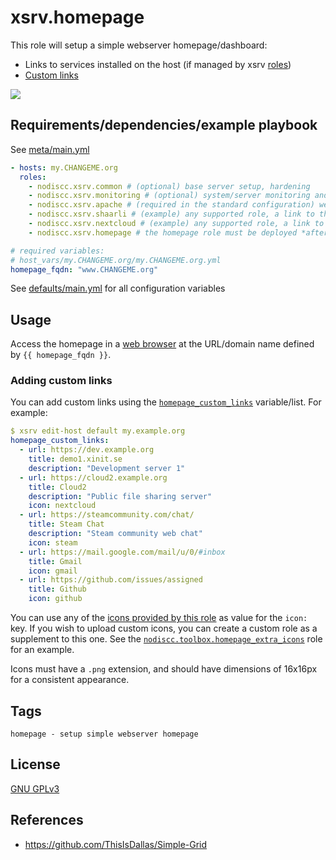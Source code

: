 # xsrv.homepage

This role will setup a simple webserver homepage/dashboard:
- Links to services installed on the host (if managed by xsrv [roles](https://xsrv.readthedocs.io/en/latest/#roles))
- [Custom links](#adding-custom-links)

[![](https://gitlab.com/nodiscc/toolbox/-/raw/master/DOC/SCREENSHOTS/oA8WG4e.png)](https://gitlab.com/nodiscc/toolbox/-/raw/master/DOC/SCREENSHOTS/oA8WG4e.png)


## Requirements/dependencies/example playbook

See [meta/main.yml](meta/main.yml)

```yaml
- hosts: my.CHANGEME.org
  roles:
    - nodiscc.xsrv.common # (optional) base server setup, hardening
    - nodiscc.xsrv.monitoring # (optional) system/server monitoring and health checks
    - nodiscc.xsrv.apache # (required in the standard configuration) web server and SSL/TLS certificates
    - nodiscc.xsrv.shaarli # (example) any supported role, a link to this application on the homepage will be added
    - nodiscc.xsrv.nextcloud # (example) any supported role, a link to this application on the homepage will be added
    - nodiscc.xsrv.homepage # the homepage role must be deployed *after* application roles

# required variables:
# host_vars/my.CHANGEME.org/my.CHANGEME.org.yml
homepage_fqdn: "www.CHANGEME.org"
```

See [defaults/main.yml](defaults/main.yml) for all configuration variables


## Usage

Access the homepage in a [web browser](https://www.mozilla.org/firefox/) at the URL/domain name defined by `{{ homepage_fqdn }}`.


### Adding custom links

You can add custom links using the [`homepage_custom_links`](defaults/main.yml) variable/list. For example:

```yaml
$ xsrv edit-host default my.example.org
homepage_custom_links:
  - url: https://dev.example.org
    title: demo1.xinit.se
    description: "Development server 1"
  - url: https://cloud2.example.org
    title: Cloud2
    description: "Public file sharing server"
    icon: nextcloud
  - url: https://steamcommunity.com/chat/
    title: Steam Chat
    description: "Steam community web chat"
    icon: steam
  - url: https://mail.google.com/mail/u/0/#inbox
    title: Gmail
    icon: gmail
  - url: https://github.com/issues/assigned
    title: Github
    icon: github
```

You can use any of the [icons provided by this role](https://gitlab.com/nodiscc/xsrv/-/tree/master/roles/homepage/files/res) as value for the `icon:` key. If you wish to upload custom icons, you can create a custom role as a supplement to this one. See the [`nodiscc.toolbox.homepage_extra_icons`](https://gitlab.com/nodiscc/toolbox/-/tree/master/ARCHIVE/ANSIBLE-COLLECTION/roles/homepage-extra-icons) role for an example.

Icons must have a `.png` extension, and should have dimensions of 16x16px for a consistent appearance.


## Tags

<!--BEGIN TAGS LIST-->
```
homepage - setup simple webserver homepage
```
<!--END TAGS LIST-->


## License

[GNU GPLv3](../../LICENSE)


## References

- https://github.com/ThisIsDallas/Simple-Grid
